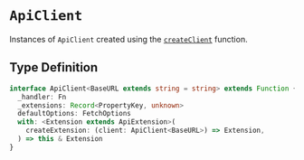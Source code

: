 # `ApiClient`

Instances of `ApiClient` created using the [`createClient`](/reference/create-client) function.

## Type Definition

```ts
interface ApiClient<BaseURL extends string = string> extends Function {
  _handler: Fn
  _extensions: Record<PropertyKey, unknown>
  defaultOptions: FetchOptions
  with: <Extension extends ApiExtension>(
    createExtension: (client: ApiClient<BaseURL>) => Extension,
  ) => this & Extension
}
```
